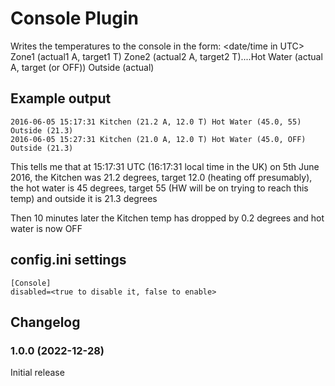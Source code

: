 # Console Plugin

Writes the temperatures to the console in the form:
<date/time in UTC> Zone1 (actual1 A, target1 T) Zone2 (actual2 A, target2 T)....Hot Water (actual A, target (or OFF)) Outside (actual)

## Example output
```
2016-06-05 15:17:31 Kitchen (21.2 A, 12.0 T) Hot Water (45.0, 55) Outside (21.3)
2016-06-05 15:27:31 Kitchen (21.0 A, 12.0 T) Hot Water (45.0, OFF) Outside (21.3)
```

This tells me that at 15:17:31 UTC (16:17:31 local time in the UK) on 5th June 2016, the Kitchen was 21.2 degrees, target 12.0 (heating off presumably), 
the hot water is 45 degrees, target 55 (HW will be on trying to reach this temp) and outside it is 21.3 degrees

Then 10 minutes later the Kitchen temp has dropped by 0.2 degrees and hot water is now OFF

## config.ini settings
```
[Console]
disabled=<true to disable it, false to enable>
```

## Changelog
### 1.0.0 (2022-12-28)
Initial release
